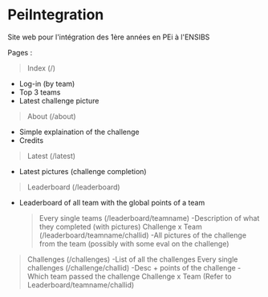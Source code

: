 # PeiIntegration
Site web pour l'intégration des 1ère années en PEi à l'ENSIBS

Pages : 
> Index (/)
- Log-in (by team)
- Top 3 teams
- Latest challenge picture
> About (/about)
- Simple explaination of the challenge
- Credits
> Latest (/latest)
- Latest pictures (challenge completion)
> Leaderboard (/leaderboard)
- Leaderboard of all team with the global points of a team
  > Every single teams (/leaderboard/teamname)
  -Description of what they completed (with pictures)
    >Challenge x Team (/leaderboard/teamname/challid)
    -All pictures of the challenge from the team (possibly with some eval on the challenge)
> Challenges (/challenges)
-List of all the challenges
  >Every single challenges (/challenge/challid)
  -Desc + points of the challenge
  -Which team passed the challenge
  > Challenge x Team (Refer to Leaderboard/teamname/challid)
